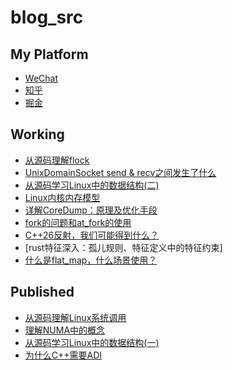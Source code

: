 # blog_src

## My Platform

- [WeChat](https://mp.weixin.qq.com/)
- [知乎](https://www.zhihu.com/creator)
- [掘金](https://juejin.cn/)

## Working

- [从源码理解flock](flock_in_depth.md)
- [UnixDomainSocket send & recv之间发生了什么](what_happened_between_send_and_recv.md)
- [从源码学习Linux中的数据结构(二)](../LinuxLearn/godeep/Things_about_kernel_data_structure_2.md)
- [Linux内核内存模型](../LinuxLearn/godeep/Things_about_kernel_memory_model.md)
- [详解CoreDump：原理及优化手段](../CppLearn/Test_Perf_Debug/debug/Things_about_coredump.md)
- [fork的问题和at_fork的使用](../LinuxLearn/godeep/Things_about_fork.md)
- [C++26反射，我们可能得到什么？]()
- [rust特征深入：孤儿规则、特征定义中的特征约束]
- [什么是flat_map，什么场景使用？](../CSFundations/data_structure/Map/About_flat_map.md)
  
## Published

- [从源码理解Linux系统调用](how_to_define_a_syscall.md)
- [理解NUMA中的概念](../AppFrameThoughts/Computer/011_numa_concept.md)
- [从源码学习Linux中的数据结构(一)](../LinuxLearn/godeep/Things_about_kernel_data_structure_1.md)
- [为什么C++需要ADI](why_cpp_has_ADL.md)